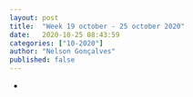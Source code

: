 ```yaml
---
layout: post
title:  "Week 19 october - 25 october 2020"
date:   2020-10-25 08:43:59
categories: ["10-2020"]
author: "Nelson Gonçalves"
published: false
---
```


* 

